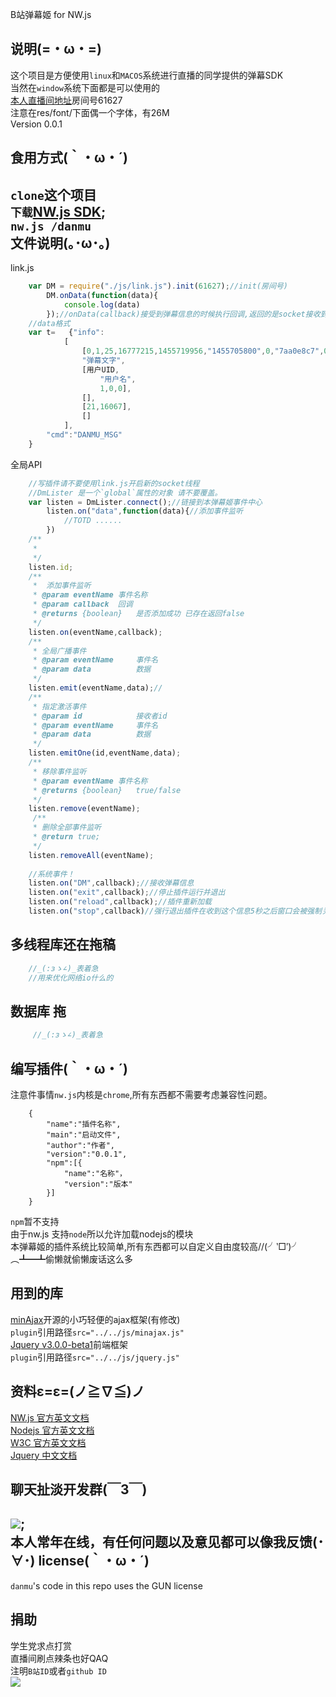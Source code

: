 B站弹幕姬 for NW.js 

说明(=・ω・=)
-------
这个项目是方便使用`linux`和`MACOS`系统进行直播的同学提供的弹幕SDK<br>
当然在`window`系统下面都是可以使用的<br>
[本人直播间地址](http://live.bilibili.com/61627)房间号61627<br>
注意在res/font/下面偶一个字体，有26M<br>
Version 0.0.1

食用方式(｀・ω・´)
------
`clone`这个项目<br>
`下载`[NW.js SDK](http://nwjs.io/);<br>
`nw.js /danmu`<br>
文件说明(｡･ω･｡)
--------
link.js

```javascript
    var DM = require("./js/link.js").init(61627);//init(房间号)
        DM.onData(function(data){
            console.log(data)
        });//onData(callback)接受到弹幕信息的时候执行回调,返回的是socket接收到的原数据
    //data格式
    var t=   {"info":
            [
                [0,1,25,16777215,1455719956,"1455705800",0,"7aa0e8c7",0],
                "弹幕文字",
                [用户UID,
                    "用户名",
                    1,0,0],
                [],
                [21,16067],
                []
            ],
        "cmd":"DANMU_MSG"
    }
```
全局API
```javascript
    //写插件请不要使用link.js开启新的socket线程
    //DmLister 是一个`global`属性的对象 请不要覆盖。
    var listen = DmLister.connect();//链接到本弹幕姬事件中心
        listen.on("data",function(data){//添加事件监听
            //TOTD ......
        })
    /**
     *  
     */
    listen.id;
    /**
     *  添加事件监听
     * @param eventName 事件名称
     * @param callback  回调
     * @returns {boolean}   是否添加成功 已存在返回false
     */
    listen.on(eventName,callback);
    /**
     * 全局广播事件
     * @param eventName     事件名
     * @param data          数据
     */
    listen.emit(eventName,data);//
    /**
     * 指定激活事件
     * @param id            接收者id
     * @param eventName     事件名
     * @param data          数据
     */
    listen.emitOne(id,eventName,data);
    /**
     * 移除事件监听
     * @param eventName 事件名称
     * @returns {boolean}   true/false
     */
    listen.remove(eventName);
     /**
     * 删除全部事件监听
     * @return true;
     */
    listen.removeAll(eventName);
    
    //系统事件！
    listen.on("DM",callback);//接收弹幕信息
    listen.on("exit",callback);//停止插件运行并退出
    listen.on("reload",callback);//插件重新加载
    listen.on("stop",callback)//强行退出插件在收到这个信息5秒之后窗口会被强制关闭
```
多线程库还在拖稿
-------
```javascript
    //_(:зゝ∠)_表着急
    //用来优化网络io什么的
```
数据库  拖
-------

```javascript
     //_(:зゝ∠)_表着急
```

编写插件(｀・ω・´)
------
注意件事情`nw.js`内核是`chrome`,所有东西都不需要考虑兼容性问题。
```josn
    {
        "name":"插件名称",
        "main":"启动文件",
        "author":"作者",
        "version":"0.0.1",
        "npm":[{
            "name":"名称"，
            "version":"版本"
        }]
    }
```
`npm`暂不支持<br>
由于nw.js 支持`node`所以允许加载nodejs的模块<br>
本弹幕姬的插件系统比较简单,所有东西都可以自定义自由度较高//(╯‵□′)╯︵┻━┻偷懒就偷懒废话这么多<br>

用到的库
-----
[minAjax](http://argunner.github.io/minAjax.js/)开源的小巧轻便的ajax框架(有修改)<br>
`plugin`引用路径`src="../../js/minajax.js"`<br>
[Jquery v3.0.0-beta1](https://jquery.com/)前端框架<br>
`plugin`引用路径`src="../../js/jquery.js"`<br>

资料ε=ε=(ノ≧∇≦)ノ
------
[NW.js 官方英文文档](http://docs.nwjs.io/)<br> 
[Nodejs 官方英文文档](https://nodejs.org/api/)<br>
[W3C 官方英文文档](https://www.w3.org/)<br>
[Jquery 中文文档](http://www.jquery123.com/)<br>

聊天扯淡开发群(￣3￣)
------
[![](http://pub.idqqimg.com/wpa/images/group.png)](http://shang.qq.com/wpa/qunwpa?idkey=36fe0bea12ddced29bfc544fa36cc01acc704974968c56c8798f2835b80df52d);<br>
本人常年在线，有任何问题以及意见都可以像我反馈(･∀･)
license(｀・ω・´)
------
`danmu`'s code in this repo uses the GUN license

捐助
-----
学生党求点打赏<br>
直播间刷点辣条也好QAQ<br>
注明`B站ID`或者`github ID`<br>
![](http://bqsql.club/dashang.png)

